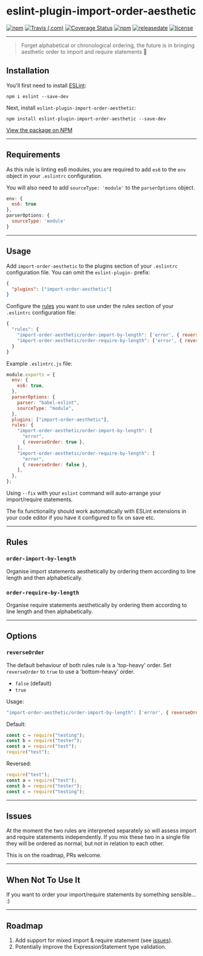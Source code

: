 # eslint-plugin-import-order-aesthetic

[![npm](https://img.shields.io/npm/dt/eslint-plugin-import-order-aesthetic.svg)](https://www.npmjs.com/package/eslint-plugin-import-order-aesthetic)
[![Travis (.com)](https://img.shields.io/travis/com/Recidvst/eslint-plugin-import-order-aesthetic.svg)](https://travis-ci.com/Recidvst/eslint-plugin-import-order-aesthetic)
[![Coverage Status](https://coveralls.io/repos/github/Recidvst/eslint-plugin-import-order-aesthetic/badge.svg?branch=master)](https://coveralls.io/github/Recidvst/eslint-plugin-import-order-aesthetic?branch=master)
[![npm](https://img.shields.io/npm/v/eslint-plugin-import-order-aesthetic.svg)](https://www.npmjs.com/package/eslint-plugin-import-order-aesthetic)
[![releasedate](https://img.shields.io/github/release-date/Recidvst/eslint-plugin-import-order-aesthetic)](https://github.com/Recidvst/eslint-plugin-import-order-aesthetic/releases)
[![license](https://img.shields.io/github/license/recidvst/eslint-plugin-import-order-aesthetic.svg)](https://github.com/Recidvst/eslint-plugin-import-order-aesthetic/blob/master/LICENSE)

---

> Forget alphabetical or chronological ordering, the future is in bringing aesthetic order to import and require statements 🌺

## Installation

You'll first need to install [ESLint](http://eslint.org):

```
npm i eslint --save-dev
```

Next, install `eslint-plugin-import-order-aesthetic`:

```
npm install eslint-plugin-import-order-aesthetic --save-dev
```

[View the package on NPM](https://www.npmjs.com/package/eslint-plugin-import-order-aesthetic "View the package on NPM")

---

## Requirements

As this rule is linting es6 modules, you are required to add `es6` to the `env` object in your `.eslintrc` configuration.

You will also need to add `sourceType: 'module'` to the `parserOptions` object.

```js
env: {
  es6: true
},
parserOptions: {
  sourceType: 'module'
}
```

---

## Usage

Add `import-order-aesthetic` to the plugins section of your `.eslintrc` configuration file. You can omit the `eslint-plugin-` prefix:

```json
{
  "plugins": ["import-order-aesthetic"]
}
```

Configure the [rules](#rules "Rules section of this readme") you want to use under the rules section of your `.eslintrc` configuration file:

```js
{
  "rules": {
    "import-order-aesthetic/order-import-by-length": ['error', { reverseOrder: true }],
    "import-order-aesthetic/order-require-by-length": ['error', { reverseOrder: false }],
  }
}
```

Example `.eslintrc.js` file:

```js
module.exports = {
  env: {
    es6: true,
  },
  parserOptions: {
    parser: "babel-eslint",
    sourceType: "module",
  },
  plugins: ["import-order-aesthetic"],
  rules: {
    "import-order-aesthetic/order-import-by-length": [
      "error",
      { reverseOrder: true },
    ],
    "import-order-aesthetic/order-require-by-length": [
      "error",
      { reverseOrder: false },
    ],
  },
};
```

Using `--fix` with your `eslint` command will auto-arrange your import/require statements.

The fix functionality should work automatically with ESLint extensions in your code editor if you have it configured to fix on save etc.

---

## Rules

### `order-import-by-length`

Organise import statements aesthetically by ordering them according to line length and then alphabetically.

### `order-require-by-length`

Organise require statements aesthetically by ordering them according to line length and then alphabetically.

---

## Options

### `reverseOrder`

The default behaviour of both rules rule is a 'top-heavy' order. Set `reverseOrder` to `true` to use a 'bottom-heavy' order.

- `false` (default)
- `true`

Usage:

```js
"import-order-aesthetic/order-import-by-length": ['error', { reverseOrder: true }],
```

Default:

```js
const c = require("testing");
const b = require("tester");
const a = require("test");
require("test");
```

Reversed:

```js
require("test");
const a = require("test");
const b = require("tester");
const c = require("testing");
```

---

## Issues

At the moment the two rules are interpreted separately so will assess import and require statements independently. If you mix these two in a single file they will be ordered as normal, but not in relation to each other.

This is on the roadmap, PRs welcome.

---

## When Not To Use It

If you want to order your import/require statements by something sensible... :)

---

## Roadmap

1. Add support for mixed import & require statement (see [issues](#issues)).
2. Potentially improve the ExpressionStatement type validation.
